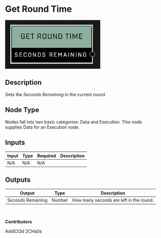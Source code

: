 # Get Round Time
![alt text](../../../.gitbook/assets/get-round-time.png)
## Description
Gets the *Seconds Remaining* in the current round

## Node Type
Nodes fall into two basic categories: Data and Execution. This node supplies Data for an Execution node.

## Inputs
| Input | Type | Required | Description |
|------------------|------------------|----------|--------------------------------------------------------------|
| N/A | N/A | N/A | |

## Outputs
| Output | Type | Description |
|------------------|------------------|--------------------------------------------------------------|
| Seconds Remaining | Number | How many seconds are left in the round. |

\
\
**Contributors**

AddiCt3d 2CHa0s